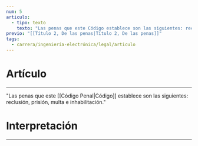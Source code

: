 ```yaml
---
num: 5
articulo:
  - tipo: texto
    texto: "Las penas que este Código establece son las siguientes: reclusión, prisión, multa e inhabilitación."
previo: "[[Título 2, De las penas|Título 2, De las penas]]"
tags:
  - carrera/ingeniería-electrónica/legal/articulo
---
```

# Artículo
---
"Las penas que este [[Código Penal|Código]] establece son las siguientes: reclusión, prisión, multa e inhabilitación."

# Interpretación
---
